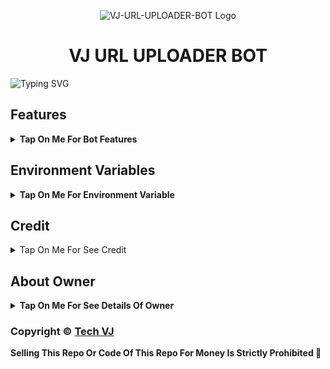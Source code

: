 <p align="center">
  <img src="https://graph.org/file/d57d6f83abb6b8d0efb02.jpg" alt="VJ-URL-UPLOADER-BOT Logo">
</p>
<h1 align="center">
  VJ URL UPLOADER BOT
</h1>

![Typing SVG](https://readme-typing-svg.herokuapp.com/?lines=Welcome+To+VJ-URL-UPLOADER-BOT;A+Highly+Advance+Url+Uploader+Bot;Made+By+Yt-@Tech_VJ!;With+Token+Verification+Feature;Broadcast+Force+Subscribe+Feature;A+Bot+With+Fully+Advanced+Feature!;Must+Give+Credit+To+Tech+VJ;Thank+You!)
</p>

## Features

<b><details><summary>Tap On Me For Bot Features</summary>
 
- [x] Upload [YT-DLP Supported Links](https://telegram.me/VJCode/4) to Telegram.
- [x] Upload HTTP/HTTPS as File/Video to Telegram.
- [x] Upload zee5, sony.live, voot and much more.
- [x] Permanent thumbnail Support.
- [x] Broadcast & Force Subscribe Feature Added
- [x] Token Verification Feature Added [ Premium Feature] 
- [x] Custom Start Message With Picture And Buttons

Heroku BuildPack :-
- `https://github.com/jonathanong/heroku-buildpack-ffmpeg-latest`

</b>
</details>

## Environment Variables

<b><details><summary>Tap On Me For Environment Variable</summary>

- `TECH_VJ_API_ID` : Get From [my.telegram.org](https://my.telegram.org)
- `TECH_VJ_API_HASH` : Get From [my.telegram.org](https://my.telegram.org)
- `TECH_VJ_BOT_TOKEN` : Get From [BotFather](https://telegram.me/BotFather)
- `TECH_VJ_BOT_USERNAME` : Your Bot Username Without @
- `TECH_VJ_DB_URI` : Mongodb Database Url For Main Bot [Tutorial Watch Here](https://youtu.be/I36_OTWvT2w)
- `TECH_VJ_OWNER_ID` : It mean Admin/Owner Id For Broadcasting Message.
- `TECH_VJ_LOG_CHANNEL` : Log channel id start with -100xxxxxx
- `TECH_VJ_UPDATES_CHANNEL` : Update channel id start with -100xxxxxx
- `TECH_VJ` : True if you want token verification else False
- `TECH_VJ_URL` : Your Shortner Domain Url Without https://
- `TECH_VJ_API` : Your Shortner Api
- `TECH_VJ_TUTORIAL` : Your How To Open Link of Shortner
</b>
</details>

## Credit

<details><summary>Tap On Me For See Credit</summary>

💝 Credit Goes To [Clinton Abraham](https://telegram.me/Kingvj01) For Repository.

🖍️ The Token Verification System & Force Subscribe Is Added By [Tech VJ](https://telegram.me/Kingvj01) So Don't Forgot To Give Credit

💖 And Thank You So Much To All Who Help In This Journey 💕

Copyright ©️ [Tech VJ](https://telegram.me/Kingvj01)

</b>
</details>

## About Owner 

<b><details><summary>Tap On Me For See Details Of Owner</summary>

- YouTube Channel : [Tech VJ](https://youtube.com/@Tech_VJ)
- Telegram Channel : [VJ Botz](https://telegram.me/VJ_Botz)
- Contact Link : [King VJ](https://telegram.me/Kingvj01)
- Instagram Id Link : [Tech VJ](https://instagram.com/tech.vj)

</b>
</details>


### Copyright ©️ [Tech VJ](https://telegram.me/Kingvj01)

<b>Selling This Repo Or Code Of This Repo For Money Is Strictly Prohibited 🚫</b>

